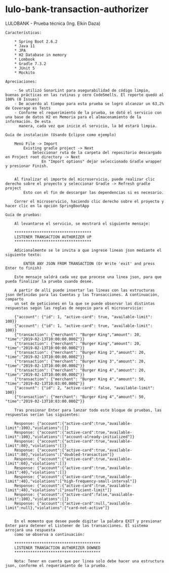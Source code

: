 # lulo-bank-transaction-authorizer
 LULOBANK - Prueba técnica (Ing. Elkin Daza)

	Características:

		* Spring Boot 2.6.2
		* Java 11
		* JPA
		* H2 Database in memory
		* Lombook
		* Gradle 7.3.2
		* JUnit 5
		* Mockito
		
	Apreciaciones:
	
		- Se utilizó SonarLint para asegurabilidad de código limpio, buenas prácticas en las rutinas y cero CodeSmells. El reporte quedó al 100% (0 Issues)
		- De acuerdo al tiempo para esta prueba se logró alcanzar un 63,2% de Coverage es Tests
		- Conforme el requerimiento de la prueba, se dotó el servicio con una base de datos H2 en Memoria para el almacenamiento de la información. De esta
		  manera, cada vez que inicie el servicio, la bd estará limpia.
		
	Guía de instalación (Usando Eclipse como ejemplo)

		Menú File -> Import
			Existing gradle project -> Next		
				Seleccionar ruta de la carpeta del repositorio descargado en Project root directory -> Next
					En "Import options" dejar seleccionado Gradle wrapper y presionar Finish.
								
		
		Al finalizar el importe del microservicio, puede realizar clic derecho sobre el proyecto y seleccionar Gradle -> Refresh gradle project
			Esto con el fin de descargar las dependencias si es necesario.
			  
		Correr el microservicio, haciendo clic derecho sobre el proyecto y hacer clic en la opción SpringBootApp
		
	Guía de pruebas:
	
		Al levantarse el servicio, se mostrará el siguiente mensaje:
		
		**********************************
		LISTENER TRANSACTION AUTHORIZER UP
		**********************************		
		
		Adicionalmente se le invita a que ingrese lineas json mediante el siguiente texto:
		
			ENTER ANY JSON FROM TRANSACTION (Or Write 'exit' and press Enter to finish)
			
		Este mensaje saldrá cada vez que procese una linea json, para que pueda finalizar la prueba cuando desee.
		
		A partir de allí puede insertar las lineas con las estructuras json definidas para las Cuentas y las Transacciones. A continuación, comparto
		un set de peticiones en la que se puede observar las distintas respuestas según las reglas de negocio para el microservicio:
		
		{"account": {"id": 1, "active-card": true, "available-limit": 100}}
		{"account": {"id": 1, "active-card": true, "available-limit": 100}}
		{"transaction": {"merchant": "Burger King","amount": 20, "time":"2019-02-13T10:00:00.000Z"}}
		{"transaction": {"merchant": "Burger King","amount": 20, "time":"2019-02-13T10:00:00.000Z"}}
		{"transaction": {"merchant": "Burger King 2","amount": 20, "time":"2019-02-13T10:00:00.000Z"}}
		{"transaction": {"merchant": "Burger King 3","amount": 20, "time":"2019-02-13T10:00:00.000Z"}}
		{"transaction": {"merchant": "Burger King 4","amount": 20, "time":"2019-02-13T10:00:00.000Z"}}
		{"transaction": {"merchant": "Burger King 4","amount": 50, "time":"2019-02-13T10:03:00.000Z"}}
		{"account": {"id": 2, "active-card": false, "available-limit": 100}}
		{"transaction": {"merchant": "Burger King 4","amount": 50, "time":"2019-02-13T10:03:00.000Z"}}
		
		Tras presionar Enter para lanzar todo este bloque de pruebas, las respuestas serían las siguientes:
		
		Response: {"account":{"active-card":true,"available-limit":100},"violations":[]}
		Response: {"account":{"active-card":true,"available-limit":100},"violations":["account-already-initialized"]}
		Response: {"account":{"active-card":true,"available-limit":80},"violations":[]}
		Response: {"account":{"active-card":true,"available-limit":80},"violations":["doubled-transaction"]}
		Response: {"account":{"active-card":true,"available-limit":60},"violations":[]}
		Response: {"account":{"active-card":true,"available-limit":40},"violations":[]}
		Response: {"account":{"active-card":true,"available-limit":40},"violations":["high-frequency-small-interval"]}
		Response: {"account":{"active-card":true,"available-limit":40},"violations":["insufficient-limit"]}		
		Response: {"account":{"active-card":false,"available-limit":100},"violations":[]}		
		Response: {"account":{"active-card":null,"available-limit":null},"violations":["card-not-active"]}
		
		
		En el momento que desee puede digitar la palabra EXIT y presionar Enter para detener el Listener de las transacciones. El sistema arrojará una respuesta
		como se observa a continuación:
		
		**************************************
		LISTENER TRANSACTION AUTHORIZER DOWNED
		**************************************

		Nota: Tener en cuenta que por linea solo debe hacer una estructura json, conforme el requerimiento de la prueba.